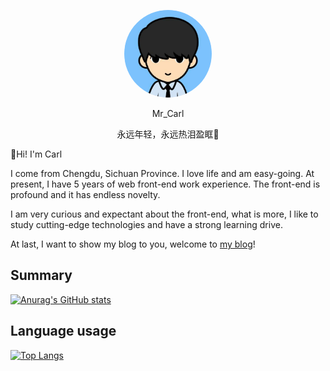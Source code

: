 <p align='center'>
  <img width='140' src='https://github.com/yyISACoder/yyISACoder/blob/main/me.png' style='border-radius:50%'>
  <p align='center'>Mr_Carl</p>
  <p align='center'>永远年轻，永远热泪盈眶🥲</p>
</p>

👋Hi! I'm Carl

I come from Chengdu, Sichuan Province. I love life and am easy-going. At present, I have 5 years of web front-end work experience. The front-end is  profound and it has endless novelty. 

I am very curious and expectant about the front-end, what is more, I like to study cutting-edge technologies and have a strong learning drive.

At last, I want to show my blog to you, welcome to [my blog](https://www.carlblog.site)!

## Summary
[![Anurag's GitHub stats](https://github-readme-stats.vercel.app/api?username=yyISACoder&show_icons=true&theme=gruvbox)](https://github.com/anuraghazra/github-readme-stats)

## Language usage
[![Top Langs](https://github-readme-stats.vercel.app/api/top-langs/?username=yyISACoder)](https://github.com/anuraghazra/github-readme-stats)
